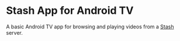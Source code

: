 # Stash App for Android TV

A basic Android TV app for browsing and playing videos from a [Stash](https://github.com/stashapp/stash) server.
